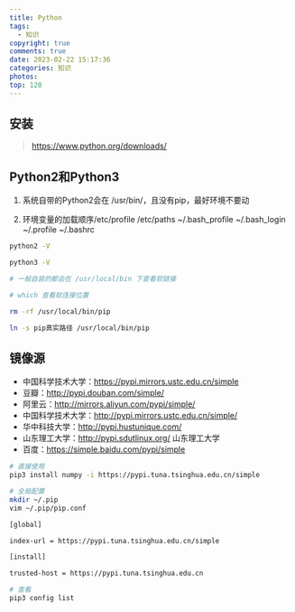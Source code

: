```yaml
---
title: Python
tags:
  - 知识
copyright: true
comments: true
date: 2023-02-22 15:17:36
categories: 知识
photos:
top: 120
---
```


## 安装
> https://www.python.org/downloads/

## Python2和Python3

1. 系统自带的Python2会在 /usr/bin/，且没有pip，最好环境不要动

2. 环境变量的加载顺序/etc/profile /etc/paths ~/.bash_profile ~/.bash_login ~/.profile ~/.bashrc

```bash
python2 -V

python3 -V

# 一般自装的都会在 /usr/local/bin 下查看软链接

# which 查看软连接位置

rm -rf /usr/local/bin/pip

ln -s pip真实路径 /usr/local/bin/pip
```

## 镜像源
- 中国科学技术大学：https://pypi.mirrors.ustc.edu.cn/simple
- 豆瓣：http://pypi.douban.com/simple/
- 阿里云：http://mirrors.aliyun.com/pypi/simple/
- 中国科学技术大学：http://pypi.mirrors.ustc.edu.cn/simple/
- 华中科技大学：http://pypi.hustunique.com/
- 山东理工大学：http://pypi.sdutlinux.org/ 山东理工大学
- 百度：https://simple.baidu.com/pypi/simple

```bash
# 直接使用
pip3 install numpy -i https://pypi.tuna.tsinghua.edu.cn/simple

# 全局配置
mkdir ~/.pip
vim ~/.pip/pip.conf

[global]

index-url = https://pypi.tuna.tsinghua.edu.cn/simple

[install]

trusted-host = https://pypi.tuna.tsinghua.edu.cn

# 查看
pip3 config list
```

